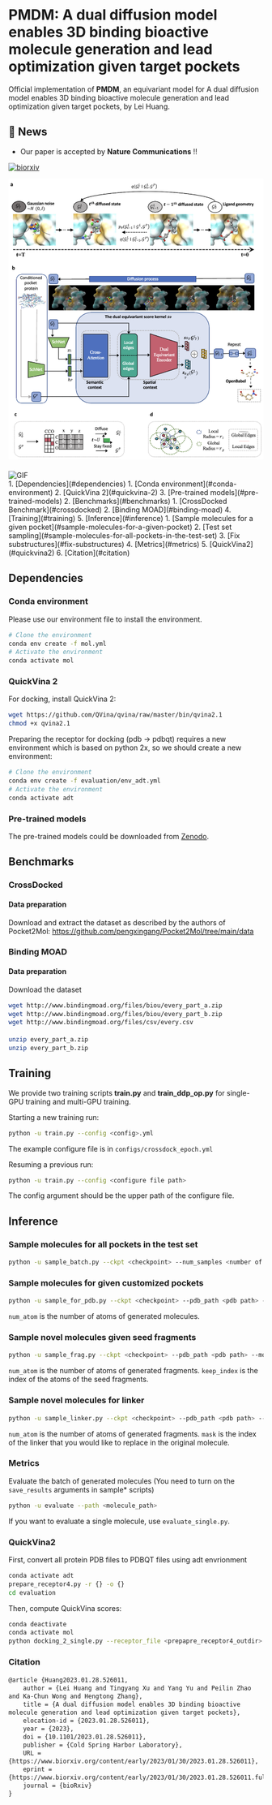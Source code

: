 # PMDM: A dual diffusion model enables 3D binding bioactive molecule generation and lead optimization given target pockets

Official implementation of **PMDM**, an equivariant model for A dual diffusion model enables 3D binding bioactive molecule generation and lead optimization given target pockets, by Lei Huang.

## 📢 News

- Our paper is accepted by **Nature Communications** !!

[![biorxiv](https://img.shields.io/badge/biorxiv-526011-AE353A.svg)](https://www.biorxiv.org/content/10.1101/2023.01.28.526011v1.abstract)

<div style="text-align: align="center">  
<img src="img/model.png" width="600">
</div>
<div style="text-align: align="center"> 
<img src="img/traj.gif" alt="GIF" width="200"style="display: block; margin-top: 20px;">
</div>
1. [Dependencies](#dependencies)
   1. [Conda environment](#conda-environment)
   2. [QuickVina 2](#quickvina-2)
   3. [Pre-trained models](#pre-trained-models)
2. [Benchmarks](#benchmarks)
   1. [CrossDocked Benchmark](#crossdocked)
   2. [Binding MOAD](#binding-moad)
4. [Training](#training)
5. [Inference](#inference)
   1. [Sample molecules for a given pocket](#sample-molecules-for-a-given-pocket)
   2. [Test set sampling](#sample-molecules-for-all-pockets-in-the-test-set)
   3. [Fix substructures](#fix-substructures)
   4. [Metrics](#metrics)
   5. [QuickVina2](#quickvina2)
6. [Citation](#citation)

## Dependencies

### Conda environment
Please use our environment file to install the environment.
```bash
# Clone the environment
conda env create -f mol.yml
# Activate the environment
conda activate mol
```
### QuickVina 2
For docking, install QuickVina 2:

```bash
wget https://github.com/QVina/qvina/raw/master/bin/qvina2.1
chmod +x qvina2.1
```

Preparing the receptor for docking (pdb -> pdbqt) requires a new environment which is based on python 2x, so we should create a new environment:
```bash
# Clone the environment
conda env create -f evaluation/env_adt.yml
# Activate the environment
conda activate adt
```
### Pre-trained models
The pre-trained models could be downloaded from [Zenodo](https://zenodo.org/record/8183747).

## Benchmarks
### CrossDocked

#### Data preparation
Download and extract the dataset as described by the authors of Pocket2Mol: https://github.com/pengxingang/Pocket2Mol/tree/main/data

### Binding MOAD
#### Data preparation
Download the dataset
```bash
wget http://www.bindingmoad.org/files/biou/every_part_a.zip
wget http://www.bindingmoad.org/files/biou/every_part_b.zip
wget http://www.bindingmoad.org/files/csv/every.csv

unzip every_part_a.zip
unzip every_part_b.zip
```

## Training
We provide two training scripts **train.py** and **train_ddp_op.py** for single-GPU training and multi-GPU training.

Starting a new training run:
```bash
python -u train.py --config <config>.yml
```
The example configure file is in `configs/crossdock_epoch.yml`

Resuming a previous run:
```bash
python -u train.py --config <configure file path>
```
The config argument should be the upper path of the configure file.

## Inference
### Sample molecules for all pockets in the test set
```bash
python -u sample_batch.py --ckpt <checkpoint> --num_samples <number of samples> --sampling_type generalized
```

### Sample molecules for given customized pockets
```bash
python -u sample_for_pdb.py --ckpt <checkpoint> --pdb_path <pdb path> --num_atom <num atom> --num_samples <number of samples> --sampling_type generalized
```
`num_atom` is the number of atoms of generated molecules.

### Sample novel molecules given seed fragments
```bash
python -u sample_frag.py --ckpt <checkpoint> --pdb_path <pdb path> --mol_file <mole file> --keep_index <seed fragments index> --num_atom <num atom> --num_samples <number of samples> --sampling_type generalized
```
`num_atom` is the number of atoms of generated fragments. `keep_index` is the index of the atoms of the seed fragments.

### Sample novel molecules for linker 
```bash
python -u sample_linker.py --ckpt <checkpoint> --pdb_path <pdb path> --mol_file <mole file> --keep_index <seed fragments index> --num_atom <num atom> --num_samples <number of samples> --sampling_type generalized
```
`num_atom` is the number of atoms of generated fragments. `mask` is the index of the linker that you would like to replace in the original molecule.

### Metrics
Evaluate the batch of generated molecules (You need to turn on the `save_results` arguments in sample* scripts)
```bash
python -u evaluate --path <molecule_path>
```

If you want to evaluate a single molecule, use `evaluate_single.py`.

### QuickVina2
First, convert all protein PDB files to PDBQT files using adt envrionment
```bash
conda activate adt
prepare_receptor4.py -r {} -o {}
cd evaluation
```
Then, compute QuickVina scores:
```bash
conda deactivate
conda activate mol
python docking_2_single.py --receptor_file <prepapre_receptor4_outdir> --sdf_file <sdf file> --out_dir <qvina_outdir>
```

### Citation
```
@article {Huang2023.01.28.526011,
	author = {Lei Huang and Tingyang Xu and Yang Yu and Peilin Zhao and Ka-Chun Wong and Hengtong Zhang},
	title = {A dual diffusion model enables 3D binding bioactive molecule generation and lead optimization given target pockets},
	elocation-id = {2023.01.28.526011},
	year = {2023},
	doi = {10.1101/2023.01.28.526011},
	publisher = {Cold Spring Harbor Laboratory},
	URL = {https://www.biorxiv.org/content/early/2023/01/30/2023.01.28.526011},
	eprint = {https://www.biorxiv.org/content/early/2023/01/30/2023.01.28.526011.full.pdf},
	journal = {bioRxiv}
}
```




